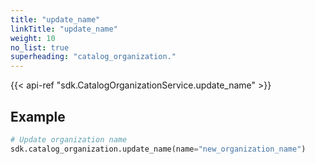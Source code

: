 ```yaml
---
title: "update_name"
linkTitle: "update_name"
weight: 10
no_list: true
superheading: "catalog_organization."
---
```


{{< api-ref "sdk.CatalogOrganizationService.update_name" >}}

## Example

```python
# Update organization name
sdk.catalog_organization.update_name(name="new_organization_name")
```
